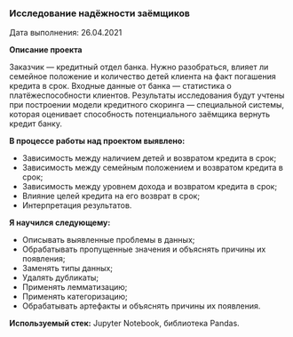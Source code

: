 ### Исследование надёжности заёмщиков

Дата выполнения: 26.04.2021

**Описание проекта**

Заказчик — кредитный отдел банка. Нужно разобраться, влияет ли семейное положение и количество детей клиента на факт погашения кредита в срок. Входные данные от банка — статистика о платёжеспособности клиентов.
Результаты исследования будут учтены при построении модели кредитного скоринга — специальной системы, которая оценивает способность потенциального заёмщика вернуть кредит банку.

**В процессе работы над проектом выявлено:**

- Зависимость между наличием детей и возвратом кредита в срок;
- Зависимость между семейным положением и возвратом кредита в срок;
- Зависимость между уровнем дохода и возвратом кредита в срок;
- Влияние целей кредита на его возврат в срок;
- Интерпретация результатов.

**Я научился следующему:**

- Описывать выявленные проблемы в данных;
- Обрабатывать пропущенные значения и объяснять причины их появления;
- Заменять типы данных;
- Удалять дубликаты;
- Применять лемматизацию;
- Применять категоризацию;
- Обрабатывать артефакты и объяснять причины их появления.

**Используемый стек:** Jupyter Notebook, библиотека Pandas.

